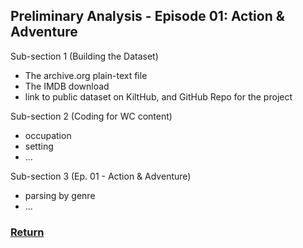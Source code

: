 ## Preliminary Analysis - Episode 01: Action & Adventure

Sub-section 1 (Building the Dataset)
- The archive.org plain-text file
- The IMDB download
- link to public dataset on KiltHub, and GitHub Repo for the project

Sub-section 2 (Coding for WC content)
- occupation
- setting
- ...

Sub-section 3 (Ep. 01 - Action & Adventure)
- parsing by genre
- ...

### [Return](/Historical-TV-Guide)

